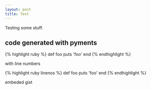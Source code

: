 ```yaml
---
layout: post
title: Test
---
```

Testing some stuff.

## code generated with pyments ##

{% highlight ruby %}
def foo
  puts 'foo'
end
{% endhighlight %}

with line numbers

{% highlight ruby linenos %}
def foo
  puts 'foo'
end
{% endhighlight %}

embeded gist

<script src="http://gist.github.com/284902.js?file=test.rb"></script>
